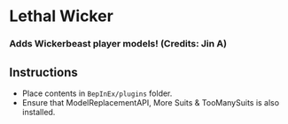 # Lethal Wicker
### Adds Wickerbeast player models! (Credits: Jin A)

## Instructions
- Place contents in `BepInEx/plugins` folder.
- Ensure that ModelReplacementAPI, More Suits & TooManySuits is also installed.
